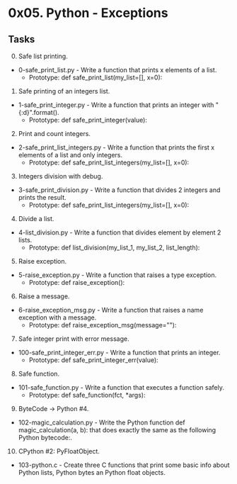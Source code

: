 # 0x05. Python - Exceptions

## Tasks
00. Safe list printing.
- 0-safe_print_list.py - Write a function that prints x elements of a list.
	- Prototype: def safe_print_list(my_list=[], x=0):

01. Safe printing of an integers list.
- 1-safe_print_integer.py - Write a function that prints an integer with "{:d}".format().
	- Prototype: def safe_print_integer(value):

02. Print and count integers.
- 2-safe_print_list_integers.py - Write a function that prints the first x elements of a list and only integers.
	- Prototype: def safe_print_list_integers(my_list=[], x=0):

03. Integers division with debug.
- 3-safe_print_division.py - Write a function that divides 2 integers and prints the result.
	- Prototype: def safe_print_list_integers(my_list=[], x=0):

04. Divide a list.
- 4-list_division.py - Write a function that divides element by element 2 lists.
	- Prototype: def list_division(my_list_1, my_list_2, list_length):

05. Raise exception.
- 5-raise_exception.py - Write a function that raises a type exception.
	- Prototype: def raise_exception():

06. Raise a message.
- 6-raise_exception_msg.py - Write a function that raises a name exception with a message.
	- Prototype: def raise_exception_msg(message=""):

07. Safe integer print with error message.
- 100-safe_print_integer_err.py - Write a function that prints an integer.
	- Prototype: def safe_print_integer_err(value):

08. Safe function.
- 101-safe_function.py - Write a function that executes a function safely.
	- Prototype: def safe_function(fct, *args):

09. ByteCode -> Python #4.
- 102-magic_calculation.py - Write the Python function def magic_calculation(a, b): that does exactly the same as the following Python bytecode:.

10. CPython #2: PyFloatObject.
- 103-python.c - Create three C functions that print some basic info about Python lists, Python bytes an Python float objects.
